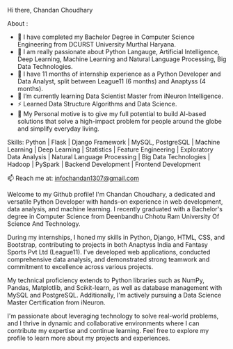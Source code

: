 Hi there, Chandan Choudhary

About :

- 🔭 I have completed my Bachelor Degree in Computer Science Engineering from DCURST University Murthal Haryana.
- 🔭 I am really passionate about Python Langauge, Artificial Intelligence, Deep Learning, Machine Learning and Natural Language Processing, Big Data Technologies.
- 👯 I have 11 months of internship experience as a Python Developer and Data Analyst, split between League11 (6 months) and Anaptyss (4 months).
- 🌱 I’m currently learning Data Scientist Master from iNeuron Intelligence.
- ⚡ Learned Data Structure Algorithms and Data Science.
- 💬 My Personal motive is to give my full potential to build AI-based solutions that solve a high-impact problem for people around the globe and simplify everyday living.



Skills: Python | Flask | Django Framework | MySQL, PostgreSQL | Machine Learning | Deep Learning | Statistics | Feature Engineering | Exploratory Data Analysis | Natural Language Processing | Big Data Technologies | Hadoop | PySpark | Backend Development | Frontend Development

📫 Reach me at: infochandan1307@gmail.com



Welcome to my Github profile! I'm Chandan Choudhary, a dedicated and versatile Python Developer with hands-on experience in web development, data analysis, and machine learning. I recently graduated with a Bachelor's degree in Computer Science from Deenbandhu Chhotu Ram University Of Science And Technology.

During my internships, I honed my skills in Python, Django, HTML, CSS, and Bootstrap, contributing to projects in both Anaptyss India and Fantasy Sports Pvt Ltd (League11). I've developed web applications, conducted comprehensive data analysis, and demonstrated strong teamwork and commitment to excellence across various projects.

My technical proficiency extends to Python libraries such as NumPy, Pandas, Matplotlib, and Scikit-learn, as well as database management with MySQL and PostgreSQL. Additionally, I'm actively pursuing a Data Science Master Certification from iNeuron.

I'm passionate about leveraging technology to solve real-world problems, and I thrive in dynamic and collaborative environments where I can contribute my expertise and continue learning. Feel free to explore my profile to learn more about my projects and experiences.
